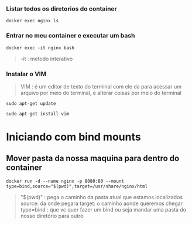 ### Listar todos os diretorios do container
```
docker exec nginx ls
```
### Entrar no meu container e executar um bash
```
docker exec -it nginx bash
```
> -it : metodo interativo
### Instalar o VIM
> VIM : é um editor de texto do terminal
> com ele da para acessar um arquivo por meio do terminal, e alterar coisas por meio do terminal
```
sudo apt-get update
```
```
sudo apt-get install vim
```

# Iniciando com bind mounts
## Mover pasta da nossa maquina para dentro do container
```
docker run -d --name nginx -p 8080:80 --mount type=bind,source="$(pwd)",target=/usr/share/nginx/html
```
> "$(pwd)" : pega o caminho da pasta atual que estamos localizados 
> source: da onde pegará
> target: o caminho aonde queremos chegar
> type=bind : que vc quer fazer um bind ou seja mandar uma pasta do nosso diretório para outro

